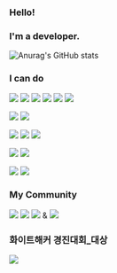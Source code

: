 ### Hello! 

### I'm a developer.

<!--
**Chanmi0205/Chanmi0205** is a ✨ _special_ ✨ repository because its `README.md` (this file) appears on your GitHub profile.

Here are some ideas to get you started:

- 🔭 I’m currently working on ...
- 🌱 I’m currently learning ...
- 👯 I’m looking to collaborate on ...
- 🤔 I’m looking for help with ...
- 💬 Ask me about ...
- 📫 How to reach me: ...
- 😄 Pronouns: ...
- ⚡ Fun fact: ...
-->

![Anurag's GitHub stats](https://github-readme-stats.vercel.app/api?username=anuraghazra&theme=default&show_icons=true)
### I can do

<p align="center">
  
  <img src="https://img.shields.io/badge/HTML5-E34F26?style=flat-square&logo=HTML5&logoColor=white"/> <!-- html --> 
  <img src="https://img.shields.io/badge/CSS3-1572B6?style=flat-square&logo=CSS3&logoColor=white"/> <!-- css -->
  <img src="https://img.shields.io/badge/javascript-F7DF1E?style=flat-square&logo=JavaScript&logoColor=white"/> <!-- JavaScript -->
  <img src="https://img.shields.io/badge/Java-007396?style=flat-square&logo=Java&logoColor=white"/> <!-- Java -->
  <img src="https://img.shields.io/badge/Python-3766AB?style=flat-square&logo=Python&logoColor=white"/> <!-- Python -->
  <img src="https://img.shields.io/badge/C-A8B9CC?style=flat-square&logo=C&logoColor=white"/> <!-- C -->
  
  <img src="https://img.shields.io/badge/Mysql-E6B91E?style=flat-square&logo=MySql&logoColor=white"/> <!-- Mysql -->
  <img src="https://img.shields.io/badge/oracle-white?style=flat-square&logo=oracle&logoColor=red"/> <!-- oracle -->
  
  <img src="https://img.shields.io/badge/Android Studio-3DDC84?style=flat-square&logo=Android Studio&logoColor=white"/> <!-- Android Studio -->
  <img src="https://img.shields.io/badge/Eclipse IDE-2C2255?style=flat-square&logo=Eclipse IDE&logoColor=#2C2255"/> <!-- Eclipse -->
  <img src="https://img.shields.io/badge/Intellij-000000?style=flat-square&logo=intellijidea&logoColor=#2C2255"/> <!-- Intellij -->

  <img src="https://img.shields.io/badge/Spring-6DB33F?style=flat-square&logo=Spring&logoColor=FFFFFF"/> <!-- Spring -->
  <img src="https://img.shields.io/badge/springboot-6DB33F?style=flat-square&logo=springboot&logoColor=FFFFFF"/> <!-- Spring boot -->
  
  <img src="https://img.shields.io/badge/thymeleaft-005F0F?style=flat-square&logo=thymeleaf&logoColor=FFFFFF"/> <!-- Spring thymeleaf -->
  <img src="https://img.shields.io/badge/JPA-3C9B43?style=flat-square&logo=JPA&logoColor=white"/> <!-- JPA -->
</p>


### My Community
<p>
  
  <a href="https://chanmi1.tistory.com/" target="_blank">
  <img src="https://img.shields.io/badge/BLOG-FFFFFF?style=flat-square&logo=Revolut&logoColor=000000"/></a>
   <a href="https://www.acmicpc.net/user/chanmi1155" target="_blank">
  <img src="https://img.shields.io/badge/BAEKJOON-ffffff?style=flat-square"/></a>
  <a href="https://www.blogger.com/blog/posts/4879512704767517862" target="_blank">
  <img src="https://img.shields.io/badge/Blogger-FF5722?style=flat-square&logo=Blogger&logoColor=FFFFFF"/></a> & <a href="https://www.facebook.com/profile.php?id=100025388252561" target="_blank">
   <a href="https://www.instagram.com/chanmi_47/" target="_blank">
  <img src="https://img.shields.io/badge/Instagram-E4405F?style=flat-square&logo=Instagram&logoColor=FFFFFF"/></a>

</p>


### 화이트해커 경진대회_대상

<p>
  <a href="http://autotimes.hankyung.com/apps/news.sub_view?popup=0&nid=03&c1=03&c2=03&c3=00&nkey=202211141041401" target="_blank">
  <img src="https://img.shields.io/badge/compensation-FF6633?style=flat-square&logo=AngelList&logoColor=FFFFFF"/></a>
  
</p>  
